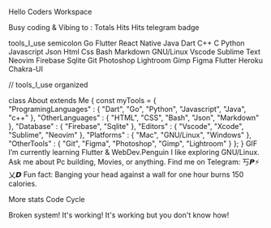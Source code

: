 Hello Coders
Workspace

Busy coding & Vibing to :
Totals Hits Hits telegram badge

tools_I_use semicolon Go Flutter React Native Java Dart C++ C Python Javascript Json Html Css Bash Markdown GNU/Linux Vscode Sublime Text Neovim Firebase Sqlite Git Photoshop Lightroom Gimp Figma Flutter Heroku Chakra-UI

// tools_I_use organized

class About extends Me { 
  const myTools = {  
    "ProgramingLanguages" : { "Dart", "Go", "Python", "Javascript", "Java", "c++" },
    "OtherLanguages" : { "HTML", "CSS", "Bash", "Json", "Markdown" },
    "Database" : { "Firebase", "Sqlite" },
    "Editors" : { "Vscode", "Xcode", "Sublime", "Neovim" },
    "Platforms" : { "Mac", "GNU/Linux", "Windows" },
    "OtherTools" : { "Git", "Figma", "Photoshop", "Gimp", "Lightroom" }
  };
}
GIF   I’m currently learning Flutter & WebDev.Penguin
    I like exploring GNU/Linux.
   Ask me about Pc building, Movies, or anything.
   Find me on Telegram: 丂𝙋⚡乂𝘿
      Fun fact: Banging your head against a wall for one hour burns 150 calories.
  
More stats
Code Cycle

Broken system!       It's working!       It's working but you don't know how!
